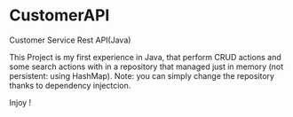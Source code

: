 # CustomerAPI
Customer Service Rest API(Java)

This Project is my first experience in Java, that perform CRUD actions and some search actions 
with in a repository that managed just in memory (not persistent: using HashMap).
Note: you can simply change the repository thanks to dependency injectcion.

Injoy !
